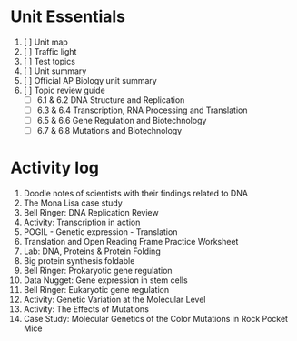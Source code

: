 # Unit Essentials
1. [ ] Unit map
2. [ ] Traffic light
3. [ ] Test topics
4. [ ] Unit summary
5. [ ] Official AP Biology unit summary
6. [ ] Topic review guide  
	- [ ] 6.1 & 6.2 DNA Structure and Replication  
	- [ ] 6.3 & 6.4 Transcription, RNA Processing and Translation  
	- [ ] 6.5 & 6.6 Gene Regulation and Biotechnology  
	- [ ] 6.7 & 6.8 Mutations and Biotechnology

# Activity log
1. Doodle notes of scientists with their findings related to DNA
2. The Mona Lisa case study
3. Bell Ringer: DNA Replication Review
4. Activity: Transcription in action
5. POGIL - Genetic expression - Translation
6. Translation and Open Reading Frame Practice Worksheet
7. Lab: DNA, Proteins & Protein Folding
8. Big protein synthesis foldable
9. Bell Ringer: Prokaryotic gene regulation
10. Data Nugget: Gene expression in stem cells
11. Bell Ringer: Eukaryotic gene regulation
12. Activity: Genetic Variation at the Molecular Level
13. Activity: The Effects of Mutations
14. Case Study: Molecular Genetics of the Color Mutations in Rock Pocket Mice